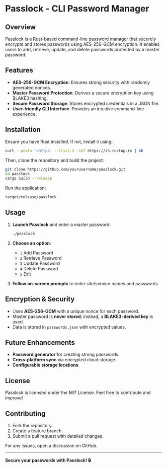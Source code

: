 # Passlock - CLI Password Manager

## Overview
Passlock is a Rust-based command-line password manager that securely encrypts and stores passwords using AES-256-GCM encryption. It enables users to add, retrieve, update, and delete passwords protected by a master password.

## Features
- **AES-256-GCM Encryption**: Ensures strong security with randomly generated nonces.
- **Master Password Protection**: Derives a secure encryption key using BLAKE3 hashing.
- **Secure Password Storage**: Stores encrypted credentials in a JSON file.
- **User-friendly CLI Interface**: Provides an intuitive command-line experience.

## Installation
Ensure you have Rust installed. If not, install it using:
```sh
curl --proto '=https' --tlsv1.2 -sSf https://sh.rustup.rs | sh
```

Then, clone the repository and build the project:
```sh
git clone https://github.com/yourusername/passlock.git
cd passlock
cargo build --release
```

Run the application:
```sh
target/release/passlock
```

## Usage
1. **Launch Passlock** and enter a master password:
   ```sh
   ./passlock
   ```
2. **Choose an option**:
   - `1` Add Password
   - `2` Retrieve Password
   - `3` Update Password
   - `4` Delete Password
   - `5` Exit

3. **Follow on-screen prompts** to enter site/service names and passwords.

## Encryption & Security
- Uses **AES-256-GCM** with a unique nonce for each password.
- Master password is **never stored**; instead, a **BLAKE3-derived key** is used.
- Data is stored in `passwords.json` with encrypted values.

## Future Enhancements
- **Password generator** for creating strong passwords.
- **Cross-platform sync** via encrypted cloud storage.
- **Configurable storage locations**.

## License
Passlock is licensed under the MIT License. Feel free to contribute and improve!

## Contributing
1. Fork the repository.
2. Create a feature branch.
3. Submit a pull request with detailed changes.

For any issues, open a discussion on GitHub.

---
**Secure your passwords with Passlock! 🔒**

